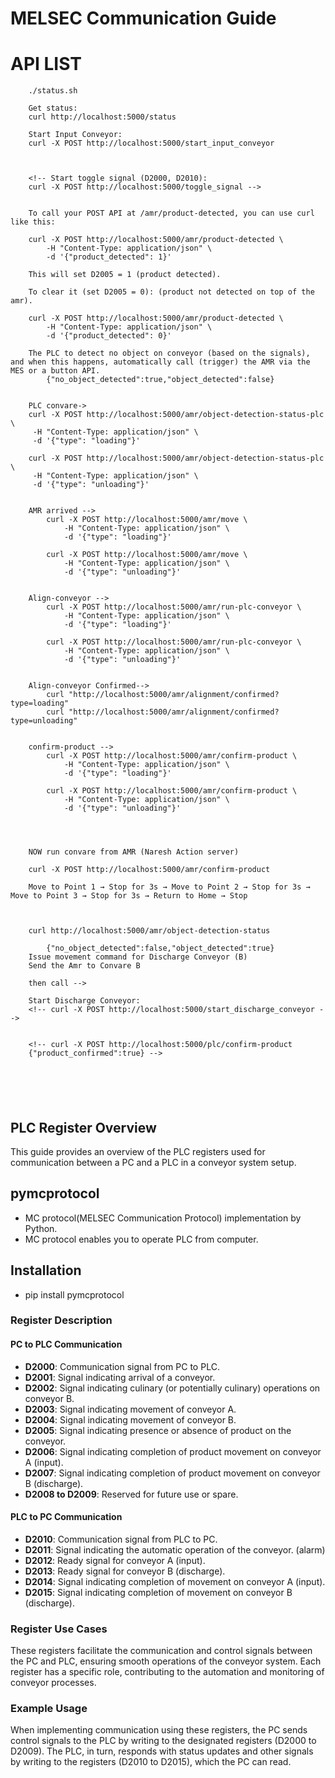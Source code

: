 # MELSEC Communication Guide

# API LIST
```
    ./status.sh

    Get status:
    curl http://localhost:5000/status

    Start Input Conveyor:
    curl -X POST http://localhost:5000/start_input_conveyor

    

    <!-- Start toggle signal (D2000, D2010):
    curl -X POST http://localhost:5000/toggle_signal -->


    To call your POST API at /amr/product-detected, you can use curl like this:

    curl -X POST http://localhost:5000/amr/product-detected \
        -H "Content-Type: application/json" \
        -d '{"product_detected": 1}'

    This will set D2005 = 1 (product detected).

    To clear it (set D2005 = 0): (product not detected on top of the amr).

    curl -X POST http://localhost:5000/amr/product-detected \
        -H "Content-Type: application/json" \
        -d '{"product_detected": 0}'

    The PLC to detect no object on conveyor (based on the signals), and when this happens, automatically call (trigger) the AMR via the MES or a button API.
        {"no_object_detected":true,"object_detected":false}

    
    PLC convare->
    curl -X POST http://localhost:5000/amr/object-detection-status-plc \
     -H "Content-Type: application/json" \
     -d '{"type": "loading"}'
    
    curl -X POST http://localhost:5000/amr/object-detection-status-plc \
     -H "Content-Type: application/json" \
     -d '{"type": "unloading"}'


    AMR arrived -->
        curl -X POST http://localhost:5000/amr/move \
            -H "Content-Type: application/json" \
            -d '{"type": "loading"}'
        
        curl -X POST http://localhost:5000/amr/move \
            -H "Content-Type: application/json" \
            -d '{"type": "unloading"}'
    

    Align-conveyor -->
        curl -X POST http://localhost:5000/amr/run-plc-conveyor \
            -H "Content-Type: application/json" \
            -d '{"type": "loading"}'
        
        curl -X POST http://localhost:5000/amr/run-plc-conveyor \
            -H "Content-Type: application/json" \
            -d '{"type": "unloading"}'
    

    Align-conveyor Confirmed-->
        curl "http://localhost:5000/amr/alignment/confirmed?type=loading"
        curl "http://localhost:5000/amr/alignment/confirmed?type=unloading"
    

    confirm-product -->
        curl -X POST http://localhost:5000/amr/confirm-product \
            -H "Content-Type: application/json" \
            -d '{"type": "loading"}'

        curl -X POST http://localhost:5000/amr/confirm-product \
            -H "Content-Type: application/json" \
            -d '{"type": "unloading"}'
        



    NOW run convare from AMR (Naresh Action server)

    curl -X POST http://localhost:5000/amr/confirm-product

    Move to Point 1 → Stop for 3s → Move to Point 2 → Stop for 3s → Move to Point 3 → Stop for 3s → Return to Home → Stop



    curl http://localhost:5000/amr/object-detection-status

        {"no_object_detected":false,"object_detected":true}
    Issue movement command for Discharge Conveyor (B)
    Send the Amr to Convare B

    then call -->

    Start Discharge Conveyor:
    <!-- curl -X POST http://localhost:5000/start_discharge_conveyor -->


    <!-- curl -X POST http://localhost:5000/plc/confirm-product
    {"product_confirmed":true} -->


    

    

```
## PLC Register Overview

This guide provides an overview of the PLC registers used for communication between a PC and a PLC in a conveyor system setup.

## pymcprotocol
 - MC protocol(MELSEC Communication Protocol) implementation by Python.
 - MC protocol enables you to operate PLC from computer.

## Installation
 - pip install pymcprotocol

### Register Description

#### PC to PLC Communication
- **D2000**: Communication signal from PC to PLC.
- **D2001**: Signal indicating arrival of a conveyor.
- **D2002**: Signal indicating culinary (or potentially culinary) operations on conveyor B.
- **D2003**: Signal indicating movement of conveyor A.
- **D2004**: Signal indicating movement of conveyor B.
- **D2005**: Signal indicating presence or absence of product on the conveyor.
- **D2006**: Signal indicating completion of product movement on conveyor A (input).
- **D2007**: Signal indicating completion of product movement on conveyor B (discharge).
- **D2008 to D2009**: Reserved for future use or spare.

#### PLC to PC Communication
- **D2010**: Communication signal from PLC to PC.
- **D2011**: Signal indicating the automatic operation of the conveyor. (alarm)
- **D2012**: Ready signal for conveyor A (input).
- **D2013**: Ready signal for conveyor B (discharge).
- **D2014**: Signal indicating completion of movement on conveyor A (input).
- **D2015**: Signal indicating completion of movement on conveyor B (discharge).

### Register Use Cases

These registers facilitate the communication and control signals between the PC and PLC, ensuring smooth operations of the conveyor system. Each register has a specific role, contributing to the automation and monitoring of conveyor processes.

### Example Usage

When implementing communication using these registers, the PC sends control signals to the PLC by writing to the designated registers (D2000 to D2009). The PLC, in turn, responds with status updates and other signals by writing to the registers (D2010 to D2015), which the PC can read.
